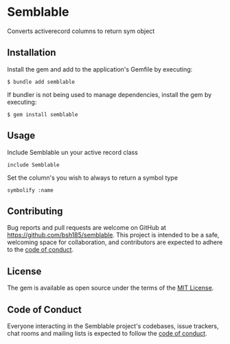# Semblable

Converts activerecord columns to return sym object

## Installation

Install the gem and add to the application's Gemfile by executing:

    $ bundle add semblable

If bundler is not being used to manage dependencies, install the gem by executing:

    $ gem install semblable

## Usage
Include Semblable un your active record class 

    include Semblable

Set the column's you wish to always to return a symbol type

    symbolify :name

## Contributing

Bug reports and pull requests are welcome on GitHub at https://github.com/bsh185/semblable. This project is intended to be a safe, welcoming space for collaboration, and contributors are expected to adhere to the [code of conduct](https://github.com/[USERNAME]/semblable/blob/master/CODE_OF_CONDUCT.md).

## License

The gem is available as open source under the terms of the [MIT License](https://opensource.org/licenses/MIT).

## Code of Conduct

Everyone interacting in the Semblable project's codebases, issue trackers, chat rooms and mailing lists is expected to follow the [code of conduct](https://github.com/[USERNAME]/semblable/blob/master/CODE_OF_CONDUCT.md).
